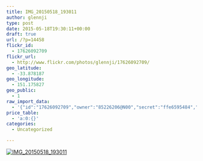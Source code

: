 ```yaml
---
title: IMG_20150518_193011
author: glennji
type: post
date: 2015-05-18T19:30:11+00:00
draft: true
url: /?p=14458
flickr_id:
  - 17626092709
flickr_url:
  - http://www.flickr.com/photos/glennji/17626092709/
geo_latitude:
  - -33.878187
geo_longitude:
  - 151.175827
geo_public:
  - 1
raw_import_data:
  - '{"id":"17626092709","owner":"85226206@N00","secret":"ffe6595484","server":"7733","farm":8,"title":"IMG_20150518_193011","ispublic":0,"isfriend":0,"isfamily":0,"description":{"_content":""},"dateupload":"1431941452","lastupdate":"1431941460","datetaken":"2015-05-18 19:30:11","datetakengranularity":"0","datetakenunknown":"0","ownername":"glennji","tags":"","machine_tags":"","originalsecret":"8aaeebd7ec","originalformat":"jpg","latitude":"-33.878187","longitude":"151.175827","accuracy":"16","context":0,"place_id":"qRcYmO1QUrMZuclZ","woeid":"1094076","geo_is_family":0,"geo_is_friend":0,"geo_is_contact":0,"geo_is_public":0,"media":"photo","media_status":"ready","url_o":"https://farm8.staticflickr.com/7733/17626092709_8aaeebd7ec_o.jpg","height_o":"4160","width_o":"3120"}'
price_table:
  - 'a:0:{}'
categories:
  - Uncategorized

---
```

<p class="flickr-image">
  <a href="http://www.flickr.com/photos/glennji/17626092709/" class="flickr-link"><img src="http://i1.wp.com/glennji.com/wp-content/uploads/2015/05/17626092709_8aaeebd7ec_o.jpg?fit=1024%2C1024" width="" height="" alt="IMG_20150518_193011" class="keyring-img" /></a>
</p>
